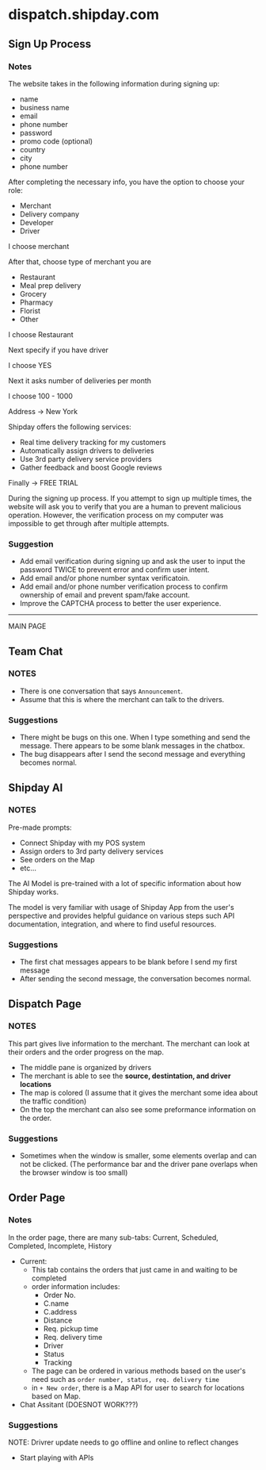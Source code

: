 # dispatch.shipday.com

## Sign Up Process

### Notes

The website takes in the following information
during signing up:

-   name
-   business name
-   email
-   phone number
-   password
-   promo code (optional)
-   country
-   city
-   phone number

After completing the necessary info, you have the option to choose your role:

-   Merchant
-   Delivery company
-   Developer
-   Driver

I choose merchant

After that, choose type of merchant you are

-   Restaurant
-   Meal prep delivery
-   Grocery
-   Pharmacy
-   Florist
-   Other

I choose Restaurant

Next specify if you have driver

I choose YES

Next it asks number of deliveries per month

I choose 100 - 1000

Address -> New York

Shipday offers the following services:

-   Real time delivery tracking for my customers
-   Automatically assign drivers to deliveries
-   Use 3rd party delivery service providers
-   Gather feedback and boost Google reviews

Finally -> FREE TRIAL

During the signing up process. If you attempt to sign up multiple times, the website will ask you to verify that you are a human to prevent malicious operation. However, the verification process on my computer was impossible to get through after multiple attempts.

### Suggestion

-   Add email verification during signing up and ask the user to input the password TWICE to prevent error and confirm user intent.
-   Add email and/or phone number syntax verificatoin.
-   Add email and/or phone number verification process to confirm ownership of email and prevent spam/fake account.
-   Improve the CAPTCHA process to better the user experience.

---

MAIN PAGE

## Team Chat

### NOTES

-   There is one conversation that says `Announcement`.
-   Assume that this is where the merchant can talk to the drivers.

### Suggestions

-   There might be bugs on this one. When I type something and send the message. There appears to be some blank messages in the chatbox.
-   The bug disappears after I send the second message and everything becomes normal.

## Shipday AI

### NOTES

Pre-made prompts:

-   Connect Shipday with my POS system
-   Assign orders to 3rd party delivery services
-   See orders on the Map
-   etc...

The AI Model is pre-trained with a lot of specific information about how Shipday works.

The model is very familiar with usage of Shipday App from the user's perspective and provides helpful guidance on various steps such API documentation, integration, and where to find useful resources.

### Suggestions

-   The first chat messages appears to be blank before I send my first message
-   After sending the second message, the conversation becomes normal.

## Dispatch Page

### NOTES

This part gives live information to the merchant. The merchant can look at their orders and the order progress on the map.

-   The middle pane is organized by drivers
-   The merchant is able to see the **source, destintation, and driver locations**
-   The map is colored (I assume that it gives the merchant some idea about the traffic condition)
-   On the top the merchant can also see some preformance information on the order.

### Suggestions

-   Sometimes when the window is smaller, some elements overlap and can not be clicked. (The performance bar and the driver pane overlaps when the browser window is too small)

## Order Page

### Notes

In the order page, there are many sub-tabs: Current, Scheduled, Completed, Incomplete, History

-   Current:
    -   This tab contains the orders that just came in and waiting to be completed
    -   order information includes:
        -   Order No.
        -   C.name
        -   C.address
        -   Distance
        -   Req. pickup time
        -   Req. delivery time
        -   Driver
        -   Status
        -   Tracking
    -   The page can be ordered in various methods based on the user's need such as `order number, status, req. delivery time`
    -   in `+ New order`, there is a Map API for user to search for locations based on Map.
-   Chat Assitant (DOESNOT WORK???)

### Suggestions

<!-- TODO: -->

NOTE: Drivrer update needs to go offline and online to reflect changes

-   Start playing with APIs
